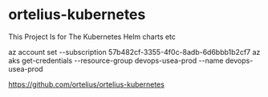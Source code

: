 # ortelius-kubernetes
This Project Is for The Kubernetes Helm charts etc

az account set --subscription 57b482cf-3355-4f0c-8adb-6d6bbb1b2cf7
az aks get-credentials --resource-group devops-usea-prod --name devops-usea-prod

https://github.com/ortelius/ortelius-kubernetes
